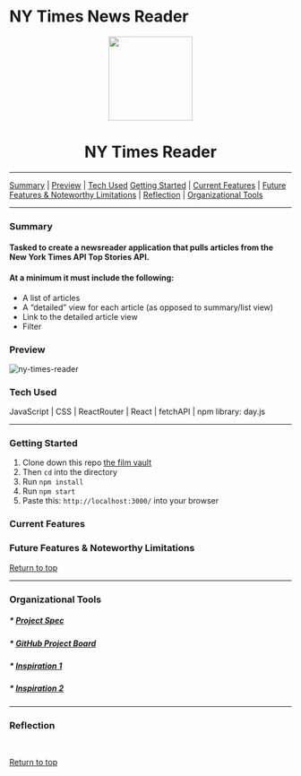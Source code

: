 # NY Times News Reader 

<div align="center"><img src="https://user-images.githubusercontent.com/80136642/140534509-c4254a9f-c4cc-4a87-ac9f-1b5f270dbaaf.png" height="150px" width="150px"/><h1>NY Times Reader</h1>
</div>

---

[Summary](#summary) |
[Preview](#preview) |
[Tech Used](#tech-used)
[Getting Started](#getting-started) |
[Current Features](#current-features) |
[Future Features & Noteworthy Limitations](#future-features-&-noteworthy-limitations) |
[Reflection](#reflection) |
[Organizational Tools](#organizational-tools)
 
---

### Summary

#### Tasked to create a newsreader application that pulls articles from the New York Times API Top Stories API.

#### At a minimum it must include the following:

* A list of articles
* A “detailed” view for each article (as opposed to summary/list view)
* Link to the detailed article view
* Filter

### Preview
![ny-times-reader](https://user-images.githubusercontent.com/80136642/140536184-e5b7a64d-92c7-488c-b5b3-555081297b91.gif)
 
### Tech Used
JavaScript | CSS | ReactRouter | React | fetchAPI | npm library: day.js

---
### Getting Started
1. Clone down this repo [the film vault](https://github.com/ninabrissey/the-film-vault)
2. Then ```cd``` into the directory
3. Run ```npm install```
4. Run ```npm start```
5. Paste this: ```http://localhost:3000/``` into your browser

### Current Features


### Future Features & Noteworthy Limitations


[Return to top](#ny-times-news-reader)

---

### Organizational Tools
##### * [Project Spec](https://mod4.turing.edu/projects/take_home/take_home_fe)
##### * [GitHub Project Board](https://github.com/ninabrissey/ny-times-news-reader/projects/1)
##### * [Inspiration 1](https://www.nytimes.com/)
##### * [Inspiration 2](https://wordpress.org/themes/newsreaders/)

---

### Reflection
<br>


[Return to top](#ny-times-news-reader)


